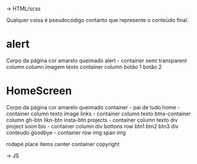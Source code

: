 
-> HTML/scss

Qualquer coisa é pseudocódigo contanto que represente o conteúdo final.

# alert
Corpo da página
    cor amarelo queimado
    alert - container
    semi transparent
    column
        column
        imagem
        texto
        container
            column
            botão 1 
            botão 2
    
# HomeScreen

Corpo da página
    cor amarelo queimado
    container - pai de tudo
        home - container
            column
            texto
            image
        links - container
            column
            texto 
            btns-container
                column
                gh-btn
                likn-btn
                insta-btn
        projects - container
            column
            texto
            div project
                soon
        bio - container
            column
            div bottons
            row
                btn1
                btn2
                btn3
            div conteudo
        goodbye - container
            row
            img 
            span
            img

rodapé 
    place items center
    container
        copyright


-> JS 
